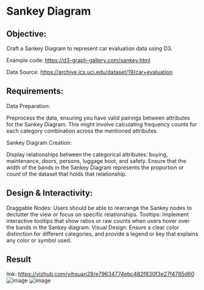 # Sankey Diagram
## Objective:
Craft a Sankey Diagram to represent car evaluation data using D3.

Example code: https://d3-graph-gallery.com/sankey.html

Data Source: https://archive.ics.uci.edu/dataset/19/car+evaluation

 

## Requirements:
Data Preparation:

Preprocess the data, ensuring you have valid pairings between attributes for the Sankey Diagram. This might involve calculating frequency counts for each category combination across the mentioned attributes.

Sankey Diagram Creation:

Display relationships between the categorical attributes: buying, maintenance, doors, persons, luggage boot, and safety.
Ensure that the width of the bands in the Sankey Diagram represents the proportion or count of the dataset that holds that relationship.
## Design & Interactivity:
Draggable Nodes: Users should be able to rearrange the Sankey nodes to declutter the view or focus on specific relationships.
Tooltips: Implement interactive tooltips that show ratios or raw counts when users hover over the bands in the Sankey diagram.
Visual Design: Ensure a clear color distinction for different categories, and provide a legend or key that explains any color or symbol used.

## Result
link: 
https://vizhub.com/yihsuan29/e79634774ebc482f830f3e27f4785d60
![image](https://github.com/user-attachments/assets/ba4a9fa6-5f22-4ad1-ad5d-453074b0c157)
![image](https://github.com/user-attachments/assets/23d2cd29-4e16-4c80-9242-1e4f5f8e1d1e)







